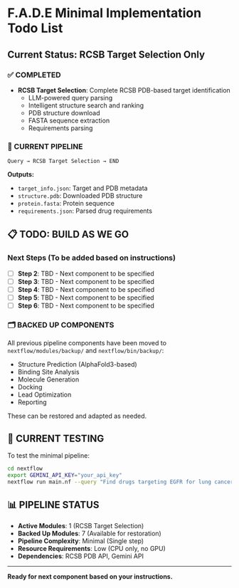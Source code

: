 # F.A.D.E Minimal Implementation Todo List

## Current Status: RCSB Target Selection Only

### ✅ COMPLETED
- **RCSB Target Selection**: Complete RCSB PDB-based target identification
  - LLM-powered query parsing
  - Intelligent structure search and ranking
  - PDB structure download
  - FASTA sequence extraction
  - Requirements parsing

### 🔄 CURRENT PIPELINE
```
Query → RCSB Target Selection → END
```

**Outputs:**
- `target_info.json`: Target and PDB metadata
- `structure.pdb`: Downloaded PDB structure
- `protein.fasta`: Protein sequence
- `requirements.json`: Parsed drug requirements

## 📋 TODO: BUILD AS WE GO

### Next Steps (To be added based on instructions)
- [ ] **Step 2**: TBD - Next component to be specified
- [ ] **Step 3**: TBD - Next component to be specified  
- [ ] **Step 4**: TBD - Next component to be specified
- [ ] **Step 5**: TBD - Next component to be specified
- [ ] **Step 6**: TBD - Next component to be specified

### 🗂️ BACKED UP COMPONENTS
All previous pipeline components have been moved to `nextflow/modules/backup/` and `nextflow/bin/backup/`:
- Structure Prediction (AlphaFold3-based)
- Binding Site Analysis
- Molecule Generation  
- Docking
- Lead Optimization
- Reporting

These can be restored and adapted as needed.

## 🚀 CURRENT TESTING

To test the minimal pipeline:

```bash
cd nextflow
export GEMINI_API_KEY="your_api_key"
nextflow run main.nf --query "Find drugs targeting EGFR for lung cancer"
```

## 📊 PIPELINE STATUS

- **Active Modules**: 1 (RCSB Target Selection)
- **Backed Up Modules**: 7 (Available for restoration)  
- **Pipeline Complexity**: Minimal (Single step)
- **Resource Requirements**: Low (CPU only, no GPU)
- **Dependencies**: RCSB PDB API, Gemini API

---

**Ready for next component based on your instructions.**
